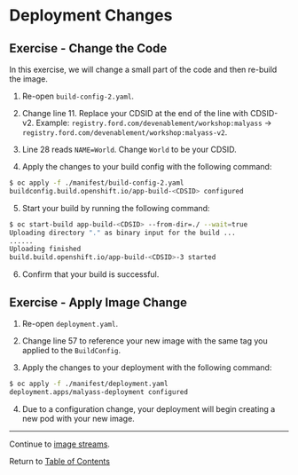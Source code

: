 # Deployment Changes

## Exercise - Change the Code

In this exercise, we will change a small part of the code and then re-build the image. 

1. Re-open `build-config-2.yaml`. 

2. Change line 11. Replace your CDSID at the end of the line with CDSID-v2. Example: `registry.ford.com/devenablement/workshop:malyass` -> `registry.ford.com/devenablement/workshop:malyass-v2`. 

3. Line 28 reads `NAME=World`. Change `World` to be your CDSID. 

4. Apply the changes to your build config with the following command: 

```bash
$ oc apply -f ./manifest/build-config-2.yaml
buildconfig.build.openshift.io/app-build-<CDSID> configured
```

5. Start your build by running the following command: 

```bash
$ oc start-build app-build-<CDSID> --from-dir=./ --wait=true
Uploading directory "." as binary input for the build ...
......
Uploading finished
build.build.openshift.io/app-build-<CDSID>-3 started
```

6. Confirm that your build is successful. 

## Exercise - Apply Image Change

1. Re-open `deployment.yaml`. 

2. Change line 57 to reference your new image with the same tag you applied to the `BuildConfig`. 

3. Apply the changes to your deployment with the following command: 

```bash
$ oc apply -f ./manifest/deployment.yaml
deployment.apps/malyass-deployment configured
```

4. Due to a configuration change, your deployment will begin creating a new pod with your new image. 

---  

Continue to [image streams](./11-imagestreams.md).

Return to [Table of Contents](../README.md#agenda)
